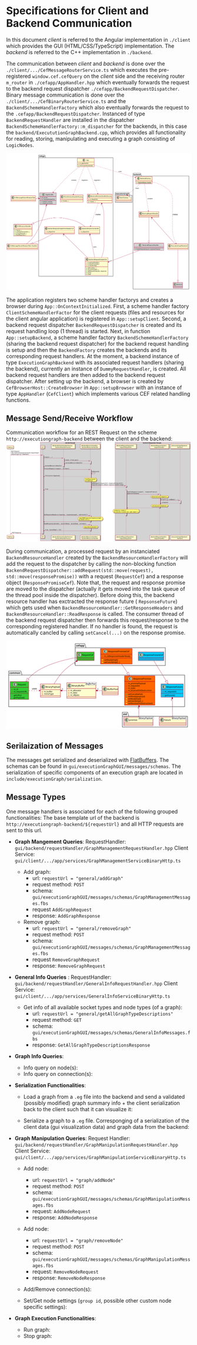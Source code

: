 Specifications for Client and Backend Communication
===
In this document *client* is referred to the Angular implementation in `./client` which provides the GUI (HTML/CSS/TypeScript) implementation. The *backend*  is referred to the C++ implementation in `./backend`.

The communication between *client* and *backend* is done over the `./client/.../CefMessageRouterService.ts` which executes the pre-registered `window.cef.cefQuery` on the *client* side and the receiving router `m_router` in `./cefapp/AppHandler.hpp` which eventually forwards the request to the backend request dispatcher `./cefapp/BackendRequestDispatcher`. 
Binary message communication is done over the `./client/.../CefBinaryRouterService.ts` and the `BackendSchemeHandlerFactory` which also eventually forwards the request to the `.cefapp/BackendRequestDispatcher`. 
Instanced of type `BackendRequestHandler` are installed in the dispatcher `BackendSchemeHandlerFactory::m_dispatcher` for the backends, in this case the `backend/ExecututionGraphBackend.cpp`, which provides all functionality for reading, storing, manipulating and executing a graph consisting of `LogicNodes`.

![Specs](client-backend.svg "Specs")

The application registers two scheme handler factorys and creates a browser during `App::OnContextInitialized`. 
First, a scheme handler factory `ClientSchemeHandlerFactor` for the client requests (files and resources for the client angular application) is registered in `App::setupClient`.
Second, a backend request dispatcher `BackendRequestDispatcher` is created and its request handling loop (1 thread) is started.
Next, in function `App::setupBackend`, a scheme handler factory `BackendSchemeHandlerFactory` (sharing the backend request dispatcher) for the backend request handling is setup and then the `BackendFactory` creates the backends and its corresponding request handlers. At the moment, a backend instance of type `ExecutionGraphBackend` with its associated request handlers (sharing the backend), currently an instance of `DummyRequestHandler`, is created. All backend request handlers are then added to the backend request dispatcher.
After setting up the backend, a browser is created by `CefBrowserHost::CreateBrowser` in `App::setupBrowser` with an instance of type `AppHandler` (`CefClient`) which implements various CEF related handling functions.

## Message Send/Receive Workflow
Communication workflow for an REST Request on the scheme `http://executiongraph-backend` between the client and the backend:
![Client-Backend-Communication](ajax-backend-comm.svg "Client-Backend Communication")

During communication, a processed request by an instanciated `BackendResourceHandler` created by the
`BackendResourceHandlerFactory` will add the request to the dispatcher by calling the non-blocking function `BackendRequestDispatcher::addRequest(std::move(request), std::move(responsePromise))` with a request (`RequestCef`) and a response object (`ResponsePromiseCef`). Note that, the request and response promise are moved to the dispatcher (actually it gets moved into the task queue of the thread pool inside the dispatcher). Before doing this, the backend resource handler has exctracted the response future ( `RepsonseFuture`) which gets used when `BackendResourceHandler::GetResponseHeaders` and `BackendResourceHandler::ReadResponse` is called. The consumer thread of the backend request dispatcher then forwards this request/response to the corresponding registered handler. If no handler is found, the request is automatically cancled by calling `setCancel(...)` on the response promise.

![Request-Reponse-Inheritance](request-response.svg "Request and response promise/future objects.")

## Serilaization of Messages
The messages get serialized and deserialized with [FlatBuffers](https://google.github.io/flatbuffers/).
The schemas can be found in `gui/executionGraphGUI/messages/schemas`. The serialization of specific components of an execution graph are located in `include/executionGraph/serialization`.

## Message Types
One message handlers is associated for each of the following grouped functionalities:
The base template url of the backend is `http://executiongraph-backend/${requestUrl}` and all HTTP requests are sent to this url.

-   **Graph Mangement Queries**:
    RequestHandler: `gui/backend/requestHandler/GraphManagementRequestHandler.hpp`
    Client Service: `gui/client/.../app/services/GraphManagementServiceBinaryHttp.ts`
    * Add graph:
        - url: `requestUrl = "general/addGraph"`
        - request method: `POST`
        - schema: `gui/executionGraphGUI/messages/schemas/GraphManagementMessages.fbs`
        - request `AddGraphRequest`
        - response: `AddGraphResponse`
    * Remove graph:
        - url: `requestUrl = "general/removeGraph"`
        - request method: `POST`
        - schema: `gui/executionGraphGUI/messages/schemas/GraphManagementMessages.fbs`
        - request `RemoveGraphRequest`
        - response: `RemoveGraphRequest`

-   **General Info Queries** :
    RequestHandler: `gui/backend/requestHandler/GeneralInfoRequestHandler.hpp`
    Client Service: `gui/client/.../app/services/GeneralInfoServiceBinaryHttp.ts`
    * Get info of all available socket types and node types (of a graph):
        - url: `requestUrl = "general/getAllGraphTypeDescriptions"`
        - request method: `GET`
        - schema: `gui/executionGraphGUI/messages/schemas/GeneralInfoMessages.fbs`
        - response: `GetAllGraphTypeDescriptionsResponse`

-   **Graph Info Queries**:
    * Info query on node(s):
    * Info query on connection(s):

-   **Serialization Functionalities**:
    * Load a graph from a `.eg` file into the backend and send a validated (possibly modified) graph summary info + the client serialization back to the client such that it can visualize it:

    * Serialize a graph to a `.eg` file. Corresponging of a serialization of the client data (gui visualization data) and graph data from the backend:

-   **Graph Manipulation Queries**:
    Request Handler: `gui/backend/requestHandler/GraphManipulationRequestHandler.hpp`
    Client Service: `gui/client/.../app/services/GraphManipulationServiceBinaryHttp.ts`
    * Add node:
        - url: `requestUrl = "graph/addNode"`
        - request method: `POST`
        - schema: `gui/executionGraphGUI/messages/schemas/GraphManipulationMessages.fbs`
        - request: `AddNodeRequest`
        - response: `AddNodeResponse`
    * Add node:
        - url: `requestUrl = "graph/removeNode"`
        - request method: `POST`
        - schema: `gui/executionGraphGUI/messages/schemas/GraphManipulationMessages.fbs`
        - request: `RemoveNodeRequest`
        - response: `RemoveNodeResponse`

    * Add/Remove connection(s):
    * Set/Get node settings (`group id`, possible other custom node specific settings):

- **Graph Execution Functionalities**:
    * Run graph:
    * Stop graph:

```